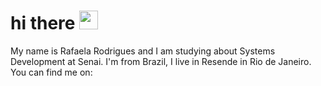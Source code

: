 # hi there <img src="https://raw.githubusercontent.com/MartinHeinz/MartinHeinz/master/wave.gif" width="30px">
My name is Rafaela Rodrigues and I am studying about Systems Development at Senai. 
I'm from Brazil, I live in Resende in Rio de Janeiro. 
You can find me on:
